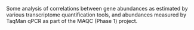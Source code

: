 Some analysis of correlations between gene abundances as estimated by various transcriptome quantification tools, and abundances measured by TaqMan qPCR as part of the MAQC (Phase 1) project.
